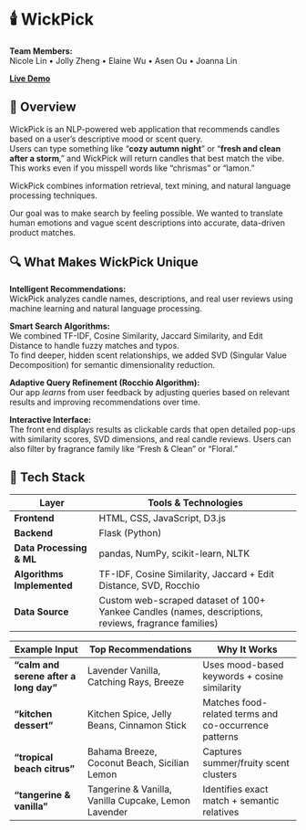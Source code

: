 # 🕯️ WickPick

**Team Members:**  
Nicole Lin • Jolly Zheng • Elaine Wu • Asen Ou • Joanna Lin

[**Live Demo**](http://4300showcase.infosci.cornell.edu:5253/)

## 🌟 Overview

WickPick is an NLP-powered web application that recommends candles based on a user’s descriptive mood or scent query.  
Users can type something like “**cozy autumn night**” or “**fresh and clean after a storm**,” and WickPick will return candles that best match the vibe. This works even if you misspell words like “chrismas” or “lamon.”

WickPick combines information retrieval, text mining, and natural language processing techniques.

Our goal was to make search by feeling possible. We wanted to translate human emotions and vague scent descriptions into accurate, data-driven product matches.

## 🔍 What Makes WickPick Unique

**Intelligent Recommendations:**  
WickPick analyzes candle names, descriptions, and real user reviews using machine learning and natural language processing.

**Smart Search Algorithms:**  
We combined TF-IDF, Cosine Similarity, Jaccard Similarity, and Edit Distance to handle fuzzy matches and typos.  
To find deeper, hidden scent relationships, we added SVD (Singular Value Decomposition) for semantic dimensionality reduction.

**Adaptive Query Refinement (Rocchio Algorithm):**  
Our app *learns* from user feedback by adjusting queries based on relevant results and improving recommendations over time.

**Interactive Interface:**  
The front end displays results as clickable cards that open detailed pop-ups with similarity scores, SVD dimensions, and real candle reviews. Users can also filter by fragrance family like “Fresh & Clean” or “Floral.”

## 🧰 Tech Stack

| Layer | Tools & Technologies |
|-------|----------------------|
| **Frontend** | HTML, CSS, JavaScript, D3.js |
| **Backend** | Flask (Python) |
| **Data Processing & ML** | pandas, NumPy, scikit-learn, NLTK |
| **Algorithms Implemented** | TF-IDF, Cosine Similarity, Jaccard + Edit Distance, SVD, Rocchio |
| **Data Source** | Custom web-scraped dataset of 100+ Yankee Candles (names, descriptions, reviews, fragrance families) |

| Example Input | Top Recommendations | Why It Works |
|----------------|---------------------|---------------|
| **“calm and serene after a long day”** | Lavender Vanilla, Catching Rays, Breeze | Uses mood-based keywords + cosine similarity |
| **“kitchen dessert”** | Kitchen Spice, Jelly Beans, Cinnamon Stick | Matches food-related terms and co-occurrence patterns |
| **“tropical beach citrus”** | Bahama Breeze, Coconut Beach, Sicilian Lemon | Captures summer/fruity scent clusters |
| **“tangerine & vanilla”** | Tangerine & Vanilla, Vanilla Cupcake, Lemon Lavender | Identifies exact match + semantic relatives |
